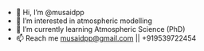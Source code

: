 - 👋 Hi, I’m @musaidpp
- 👀 I’m interested in atmospheric modelling
- 🌱 I’m currently learning Atmospheric Science (PhD)
- 📫 Reach me musaidpp@gmail.com || +919539722454 

<!---
musaidpp/musaidpp is a ✨ special ✨ repository because its `README.md` (this file) appears on your GitHub profile.
You can click the Preview link to take a look at your changes.
--->
